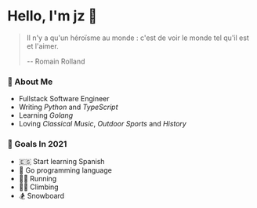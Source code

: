 Hello, I'm jz 🌻
==============

> Il n'y a qu'un héroïsme au monde : c'est de voir le monde tel qu'il est et l'aimer.
>
> -- Romain Rolland

### 🧸 About Me

- Fullstack Software Engineer
- Writing _Python_ and _TypeScript_
- Learning _Golang_
- Loving _Classical Music_, _Outdoor Sports_ and _History_

### 🚀 Goals In 2021

- 🇪🇸  Start learning Spanish
- 🍙  Go programming language
- 🏃🏻  Running
- 🧗🏻  Climbing
- 🏂  Snowboard

<!--
**jiyuzhuang/jiyuzhuang** is a ✨ _special_ ✨ repository because its `README.md` (this file) appears on your GitHub profile.

Here are some ideas to get you started:

- 🔭 I’m currently working on ...
- 🌱 I’m currently learning ...
- 👯 I’m looking to collaborate on ...
- 🤔 I’m looking for help with ...
- 💬 Ask me about ...
- 📫 How to reach me: ...
- 😄 Pronouns: ...
- ⚡ Fun fact: ...
-->
